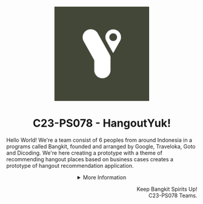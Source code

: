 <p align="center"><img src="https://github.com/HangoutYuk/.github/blob/main/profile/our_logo.jpg" width="250px"></p>

<h1 align="center"> C23-PS078 - HangoutYuk! </h1>

Hello World! We're a team consist of 6 peoples from around Indonesia in a programs called Bangkit, founded and arranged by Google, Traveloka, Goto and Dicoding. We're here creating a prototype with a theme of recommending hangout places based on business cases creates a prototype of hangout recommendation application.

<details>
   <summary align="center">More Information</summary>

<h2 align="center">Hangout Yuk!</h2>
<p align="center"><img src="https://github.com/HangoutYuk/.github/blob/main/profile/sarapan.PNG"/></p>

**HangoutYuk!** (or **HaYuk!**) is the solution to easily planning hangout events with your friends and family. Everyone is longing to reunite with their loved ones after the pandemic, but with the overwhelming (or limited) amount of information that is available, the process of planning hangouts can be challenging and time-consuming for most people, leading to the outcome of cancelled plans and unrealized reunions. With HaYuk!, there is no need to worry any longer, as it provides the necessary features for users to effectively gather with their acquaintances in a streamlined manner at a place that fits everyone’s needs. Using the Google Maps API, HaYuk! gathers information on the local hotspots in a user’s area and recommends the best ones for them to use in their gathering events. HaYuk! also implements a group chat with voting and enrollment features to facilitate users' needs for efficient group decision-making. Additionally, HaYuk! closely works with business SMEs to support the development of digital tourism and enhance the economic development of nearby communities.

<p align="center">
    <br>
   Download Now!(masih nunggu link APK)
   <br>
   <a href="./README.md"><img src="https://img.shields.io/badge/Android-3DDC84?style=for-the-badge&logo=android&logoColor=white" /></a>
</p>

## Our Teams

Our teams formed 3 different division with each division has a different tasks. From Cloud Computing which provides an API for the data and connecting Machine Learning Division with the Mobile Development Division. Machine Learning Division which will provide an algorithm to optimize what and how the hangout places displayed. Mobile Development Division which makes an application interface for display the hangout recommendation app prototypes.

### Cloud Computing Division

| Bangkit ID  | Name                    | University            | Contact                                                |
| ----------- | ----------------------- | --------------------- | ------------------------------------------------------ |
| C360DSX3696 | Ariq Muhammad Sulthan   | Universitas Indonesia | [Linkedin](https://www.linkedin.com/in/ariqsulthan/)   |
| M309DSX0159 | Rafsanjani Nurul Irsyad | Universitas Telkom    | [Linkedin](https://www.linkedin.com/in/rafsanjani-ni/) |

### Machine Learning Division

| Bangkit ID  | Name                      | University                       | Contact                                                                     |
| ----------- | ------------------------- | -------------------------------- | --------------------------------------------------------------------------- |
| M360DSX3692 | Adri Firmansya Sofyan     | Universitas Telkom               | [Linkedin](https://www.linkedin.com/in/adri-firmansya-sofyan-9215b2271/)    |
| M309DSX0159 | Muhammad Rafi Valliansyah | Universitas Pendidikan Indonesia | [Linkedin](https://www.linkedin.com/in/muhammad-rafi-valliansyah-47677882/) |
| M169DSY2157 | Sania Rizka Ramadhani     | Universitas Gadjah Mada          | [Linkedin](https://www.linkedin.com/in/saniarizka/)                         |

### Mobile Development Division

| Bangkit ID  | Name                   | University                              | Contact                                                                   |
| ----------- | ---------------------- | --------------------------------------- | ------------------------------------------------------------------------- |
| A200DKX4519 | Muhammad Farhan Anshor | Universitas Islam Negeri Sunan Kalijaga | [Linkedin](https://www.linkedin.com/in/muhammad-farhan-anshor-779288181/) |

## Repository

### Cloud Computing

1. [HangoutYuk! API](https://github.com/HangoutYuk/hayuk-api).
2. [HangoutYuk! Vote API](https://github.com/HangoutYuk/hayuk-vote-api)

### Machine Learning

1. [HangoutYuk! Endpoint](https://github.com/HangoutYuk/hayuk-ml-endpoint)
2. [HangoutYuk! Research](https://github.com/HangoutYuk/hayuk-ml-research)

### Mobile Development

1. [HangoutYuk! App](https://github.com/HangoutYuk/hayuk-android)

> _So einfach ist es schon, wie kannst du es nicht schaffen?_

</details>

<p align="right"> Keep Bangkit Spirits Up! <br> C23-PS078 Teams. </p>
